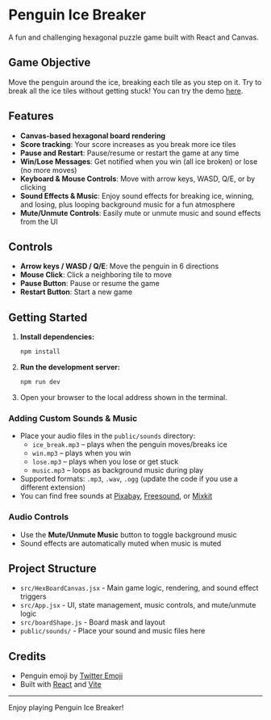 # Penguin Ice Breaker

A fun and challenging hexagonal puzzle game built with React and Canvas.

## Game Objective
Move the penguin around the ice, breaking each tile as you step on it. Try to break all the ice tiles without getting stuck! You can try the demo [here](https://penguin.rzqlabs.cloud).

## Features
- **Canvas-based hexagonal board rendering**
- **Score tracking**: Your score increases as you break more ice tiles
- **Pause and Restart**: Pause/resume or restart the game at any time
- **Win/Lose Messages**: Get notified when you win (all ice broken) or lose (no more moves)
- **Keyboard & Mouse Controls**: Move with arrow keys, WASD, Q/E, or by clicking
- **Sound Effects & Music**: Enjoy sound effects for breaking ice, winning, and losing, plus looping background music for a fun atmosphere
- **Mute/Unmute Controls**: Easily mute or unmute music and sound effects from the UI

## Controls
- **Arrow keys / WASD / Q/E**: Move the penguin in 6 directions
- **Mouse Click**: Click a neighboring tile to move
- **Pause Button**: Pause or resume the game
- **Restart Button**: Start a new game

## Getting Started
1. **Install dependencies:**
   ```bash
   npm install
   ```
2. **Run the development server:**
   ```bash
   npm run dev
   ```
3. Open your browser to the local address shown in the terminal.

### Adding Custom Sounds & Music
- Place your audio files in the `public/sounds` directory:
  - `ice_break.mp3`   – plays when the penguin moves/breaks ice
  - `win.mp3`         – plays when you win
  - `lose.mp3`        – plays when you lose or get stuck
  - `music.mp3`       – loops as background music during play
- Supported formats: `.mp3`, `.wav`, `.ogg` (update the code if you use a different extension)
- You can find free sounds at [Pixabay](https://pixabay.com/sound-effects/), [Freesound](https://freesound.org), or [Mixkit](https://mixkit.co/free-sound-effects/)

### Audio Controls
- Use the **Mute/Unmute Music** button to toggle background music
- Sound effects are automatically muted when music is muted

## Project Structure
- `src/HexBoardCanvas.jsx` - Main game logic, rendering, and sound effect triggers
- `src/App.jsx` - UI, state management, music controls, and mute/unmute logic
- `src/boardShape.js` - Board mask and layout
- `public/sounds/` - Place your sound and music files here

## Credits
- Penguin emoji by [Twitter Emoji](https://emojipedia.org/penguin)
- Built with [React](https://react.dev/) and [Vite](https://vitejs.dev/)

---
Enjoy playing Penguin Ice Breaker!
